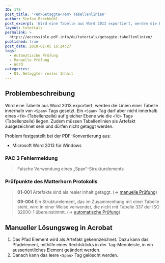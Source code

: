 ```yaml
---
ID: 178
post_title: '<em>Getaggte</em> Tabellenlinien'
author: Stefan Brechbühl
post_excerpt: 'Wird eine Tabelle aus Word 2013 exportiert, werden die Linien einer Tabelle innerhalb von &lt;Span&gt; Tags gesetzt. Ein &lt;Span&gt; Tag darf aber nicht innerhalb eines &lt;TR&gt; (Tabellenzeile) auf gleicher Ebene wie die &lt;TD&gt; Tags (Tabellenzelle) liegen. Zudem müssen Tabellenlinien als Artefakt ausgezeichnet sein und dürfen nicht getaggt werden.'
layout: tutorials
permalink: >
  https://accessible-pdf.info/de/tutorials/getaggte-tabellenlinien/
published: true
post_date: 2018-01-05 16:24:27
tags:
  - Automatische Prüfung
  - Manuelle Prüfung
  - Word
categories:
  - 01. Getaggter realer Inhalt
---
```

## Problembeschreibung

Wird eine Tabelle aus Word 2013 exportiert, werden die Linien einer Tabelle innerhalb von `<Span>` Tags gesetzt. Ein `<Span>` Tag darf aber nicht innerhalb eines `<TR>` (Tabellenzeile) auf gleicher Ebene wie die `<TD>` Tags (Tabellenzelle) liegen. Zudem müssen Tabellenlinien als Artefakt ausgezeichnet sein und dürfen nicht getaggt werden.

Problem festgestellt bei der PDF-Konvertierung aus:

*   Microsoft Word 2013 für Windows

### PAC 3 Fehlermeldung

> Falsche Verwendung eines „Span“-Strukturelements

### Prüfpunkte des Matterhorn Protokolls

> **01-001** Artefakte sind als realer Inhalt getaggt. (→ [manuelle Prüfung][1])
> 
> **09-004** Ein Strukturelement, das im Zusammenhang mit einer Tabelle steht, wird in einer Weise verwendet, die nicht mit Tabelle 337 der ISO 32000-1 übereinstimmt. (→ [automatische Prüfung][2])

## Manueller Lösungsweg in Acrobat

1.  Das Pfad Element wird als Artefakt gekennzeichnet. Dazu kann das Pfadelement, mithilfe eines Rechtsklicks in der Tag-Menüleiste, in ein aussertextliches Element geändert werden.
2.  Danach kann das leere `<Span>` Tag gelöscht werden.

 [1]: https://accessible-pdf.info/de/glossar/#manuelle-pruefung
 [2]: https://accessible-pdf.info/de/glossar/#automatische-pruefung